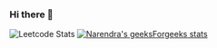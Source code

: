 ### Hi there 👋
![Leetcode Stats](https://leetcard.jacoblin.cool/Vyshnav_KS)
[![Narendra's geeksForgeeks stats](https://geeks-for-geeks-stats-api.vercel.app/?userName=whyyysh)](https://github.com/napiyo/geeksForGeeksStatsAPI)

<!--
**vyshnavkarunonYT/vyshnavkarunonYT** is a ✨ _special_ ✨ repository because its `README.md` (this file) appears on your GitHub profile.

Here are some ideas to get you started:

- 🔭 I’m currently working on ...
- 🌱 I’m currently learning ...
- 👯 I’m looking to collaborate on ...
- 🤔 I’m looking for help with ...
- 💬 Ask me about ...
- 📫 How to reach me: ...
- 😄 Pronouns: ...
- ⚡ Fun fact: ...
-->
